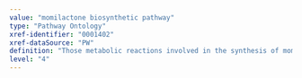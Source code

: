 ```yaml
---
value: "momilactone biosynthetic pathway"
type: "Pathway Ontology"
xref-identifier: "0001402"
xref-dataSource: "PW"
definition: "Those metabolic reactions involved in the synthesis of momilactone - a diterpene produced by rice. Momilactone A and B can act as potent phytoalexins and allelochemicals"
level: "4"
---
```

